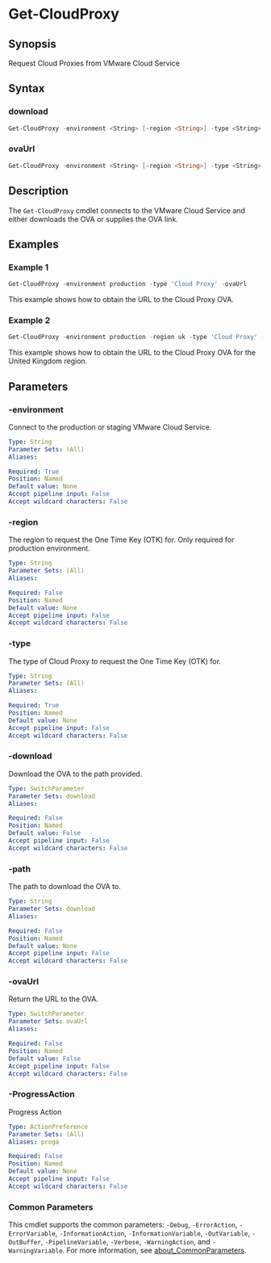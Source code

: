 # Get-CloudProxy

## Synopsis

Request Cloud Proxies from VMware Cloud Service

## Syntax

### download

```powershell
Get-CloudProxy -environment <String> [-region <String>] -type <String> [-download] [-path <String>] [-ProgressAction <ActionPreference>] [<CommonParameters>]
```

### ovaUrl

```powershell
Get-CloudProxy -environment <String> [-region <String>] -type <String> [-ovaUrl] [-ProgressAction <ActionPreference>] [<CommonParameters>]
```

## Description

The `Get-CloudProxy` cmdlet connects to the VMware Cloud Service and either downloads the OVA or supplies the OVA link.

## Examples

### Example 1

```powershell
Get-CloudProxy -environment production -type 'Cloud Proxy' -ovaUrl
```

This example shows how to obtain the URL to the Cloud Proxy OVA.

### Example 2

```powershell
Get-CloudProxy -environment production -region uk -type 'Cloud Proxy' -ovaUrl
```

This example shows how to obtain the URL to the Cloud Proxy OVA for the United Kingdom region.

## Parameters

### -environment

Connect to the production or staging VMware Cloud Service.

```yaml
Type: String
Parameter Sets: (All)
Aliases:

Required: True
Position: Named
Default value: None
Accept pipeline input: False
Accept wildcard characters: False
```

### -region

The region to request the One Time Key (OTK) for. Only required for production environment.

```yaml
Type: String
Parameter Sets: (All)
Aliases:

Required: False
Position: Named
Default value: None
Accept pipeline input: False
Accept wildcard characters: False
```

### -type

The type of Cloud Proxy to request the One Time Key (OTK) for.

```yaml
Type: String
Parameter Sets: (All)
Aliases:

Required: True
Position: Named
Default value: None
Accept pipeline input: False
Accept wildcard characters: False
```

### -download

Download the OVA to the path provided.

```yaml
Type: SwitchParameter
Parameter Sets: download
Aliases:

Required: False
Position: Named
Default value: False
Accept pipeline input: False
Accept wildcard characters: False
```

### -path

The path to download the OVA to.

```yaml
Type: String
Parameter Sets: download
Aliases:

Required: False
Position: Named
Default value: None
Accept pipeline input: False
Accept wildcard characters: False
```

### -ovaUrl

Return the URL to the OVA.

```yaml
Type: SwitchParameter
Parameter Sets: ovaUrl
Aliases:

Required: False
Position: Named
Default value: False
Accept pipeline input: False
Accept wildcard characters: False
```

### -ProgressAction

Progress Action

```yaml
Type: ActionPreference
Parameter Sets: (All)
Aliases: proga

Required: False
Position: Named
Default value: None
Accept pipeline input: False
Accept wildcard characters: False
```

### Common Parameters

This cmdlet supports the common parameters: `-Debug`, `-ErrorAction`, `-ErrorVariable`, `-InformationAction`, `-InformationVariable`, `-OutVariable`, `-OutBuffer`, `-PipelineVariable`, `-Verbose`, `-WarningAction`, and `-WarningVariable`. For more information, see [about_CommonParameters](http://go.microsoft.com/fwlink/?LinkID=113216).

